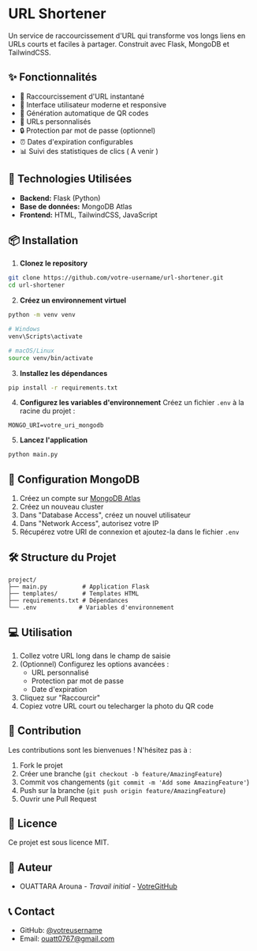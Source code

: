 # URL Shortener

Un service de raccourcissement d'URL  qui transforme vos longs liens en URLs courts et faciles à partager. Construit avec Flask, MongoDB et TailwindCSS.

## ✨ Fonctionnalités

- 🔗 Raccourcissement d'URL instantané
- 🎨 Interface utilisateur moderne et responsive
- 📱 Génération automatique de QR codes
- 🎯 URLs personnalisés
- 🔒 Protection par mot de passe (optionnel)
- ⏰ Dates d'expiration configurables
- 📊 Suivi des statistiques de clics ( A venir )

## 🚀 Technologies Utilisées

- **Backend:** Flask (Python)
- **Base de données:** MongoDB Atlas
- **Frontend:** HTML, TailwindCSS, JavaScript

## 📦 Installation

1. **Clonez le repository**
```bash
git clone https://github.com/votre-username/url-shortener.git
cd url-shortener
```

2. **Créez un environnement virtuel**
```bash
python -m venv venv

# Windows
venv\Scripts\activate

# macOS/Linux
source venv/bin/activate
```

3. **Installez les dépendances**
```bash
pip install -r requirements.txt
```

4. **Configurez les variables d'environnement**
Créez un fichier `.env` à la racine du projet :
```env
MONGO_URI=votre_uri_mongodb
```

5. **Lancez l'application**
```bash
python main.py
```

## 📝 Configuration MongoDB

1. Créez un compte sur [MongoDB Atlas](https://www.mongodb.com/cloud/atlas)
2. Créez un nouveau cluster
3. Dans "Database Access", créez un nouvel utilisateur
4. Dans "Network Access", autorisez votre IP
5. Récupérez votre URI de connexion et ajoutez-la dans le fichier `.env`

## 🛠️ Structure du Projet

```
project/
├── main.py          # Application Flask
├── templates/       # Templates HTML
├── requirements.txt # Dépendances
└── .env            # Variables d'environnement
```

## 💻 Utilisation

1. Collez votre URL long dans le champ de saisie
2. (Optionnel) Configurez les options avancées :
   - URL personnalisé
   - Protection par mot de passe
   - Date d'expiration
3. Cliquez sur "Raccourcir"
4. Copiez votre URL court ou telecharger la photo du QR code

## 🤝 Contribution

Les contributions sont les bienvenues ! N'hésitez pas à :

1. Fork le projet
2. Créer une branche (`git checkout -b feature/AmazingFeature`)
3. Commit vos changements (`git commit -m 'Add some AmazingFeature'`)
4. Push sur la branche (`git push origin feature/AmazingFeature`)
5. Ouvrir une Pull Request

## 📄 Licence

Ce projet est sous licence MIT.

## 👥 Auteur

- OUATTARA Arouna - *Travail initial* - [VotreGitHub](https://github.com/Ano2225)

## 📞 Contact

- GitHub: [@votreusername](https://github.com/Ano2225)
- Email: ouatt0767@gmail.com
